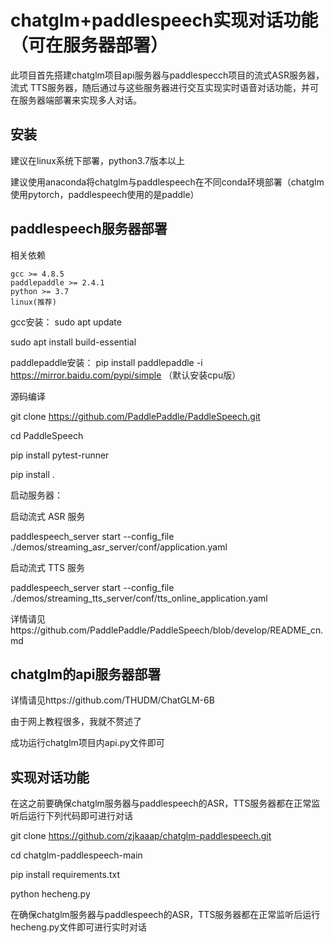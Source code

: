 
chatglm+paddlespeech实现对话功能（可在服务器部署）
========
此项目首先搭建chatglm项目api服务器与paddlespecch项目的流式ASR服务器，流式 TTS服务器，随后通过与这些服务器进行交互实现实时语音对话功能，并可在服务器端部署来实现多人对话。

安装
--
建议在linux系统下部署，python3.7版本以上

建议使用anaconda将chatglm与paddlespeech在不同conda环境部署（chatglm使用pytorch，paddlespeech使用的是paddle）

paddlespeech服务器部署
--
相关依赖

    gcc >= 4.8.5
    paddlepaddle >= 2.4.1
    python >= 3.7
    linux(推荐)
gcc安装： 
sudo apt update

sudo apt install build-essential

paddlepaddle安装： pip install paddlepaddle -i https://mirror.baidu.com/pypi/simple （默认安装cpu版）


源码编译

git clone https://github.com/PaddlePaddle/PaddleSpeech.git

cd PaddleSpeech

pip install pytest-runner

pip install .

启动服务器：

启动流式 ASR 服务

paddlespeech_server start --config_file ./demos/streaming_asr_server/conf/application.yaml

启动流式 TTS 服务

paddlespeech_server start --config_file ./demos/streaming_tts_server/conf/tts_online_application.yaml

详情请见https://github.com/PaddlePaddle/PaddleSpeech/blob/develop/README_cn.md


chatglm的api服务器部署
--
详情请见https://github.com/THUDM/ChatGLM-6B

由于网上教程很多，我就不赘述了

成功运行chatglm项目内api.py文件即可

实现对话功能
--

在这之前要确保chatglm服务器与paddlespeech的ASR，TTS服务器都在正常监听后运行下列代码即可进行对话

git clone https://github.com/zjkaaap/chatglm-paddlespeech.git

cd chatglm-paddlespeech-main

pip install requirements.txt

python hecheng.py

在确保chatglm服务器与paddlespeech的ASR，TTS服务器都在正常监听后运行hecheng.py文件即可进行实时对话







